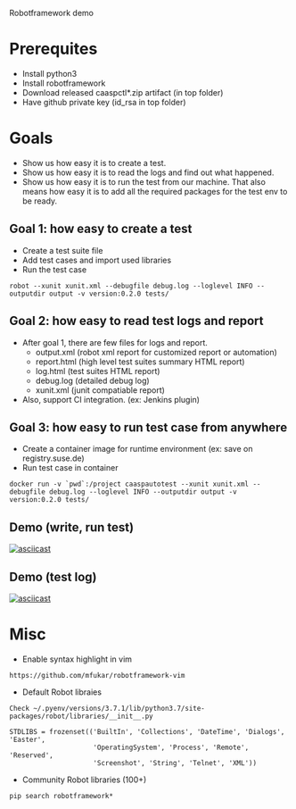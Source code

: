 Robotframework demo

# Prerequites
- Install python3
- Install robotframework
- Download released caaspctl*.zip artifact (in top folder)
- Have github private key (id_rsa in top folder)

# Goals
- Show us how easy it is to create a test.
- Show us how easy it is to read the logs and find out what happened.
- Show us how easy it is to run the test from our machine. 
That also means how easy it is to add all the required packages for the test env to be ready.

## Goal 1: how easy to create a test
- Create a test suite file
- Add test cases and import used libraries
- Run the test case

```
robot --xunit xunit.xml --debugfile debug.log --loglevel INFO --outputdir output -v version:0.2.0 tests/
```

## Goal 2: how easy to read test logs and report
- After goal 1, there are few files for logs and report.
    - output.xml (robot xml report for customized report or automation)
    - report.html (high level test suites summary HTML report)
    - log.html (test suites HTML report)
    - debug.log (detailed debug log)
    - xunit.xml (junit compatiable report)
- Also, support CI integration. (ex: Jenkins plugin)

## Goal 3: how easy to run test case from anywhere
- Create a container image for runtime environment (ex: save on registry.suse.de)
- Run test case in container

```
docker run -v `pwd`:/project caaspautotest --xunit xunit.xml --debugfile debug.log --loglevel INFO --outputdir output -v version:0.2.0 tests/
```

## Demo (write, run test)
[![asciicast](https://asciinema.org/a/ZdB5LSvQNdAd2UK7wEqLBaWZx.svg)](https://asciinema.org/a/ZdB5LSvQNdAd2UK7wEqLBaWZx)

## Demo (test log)
[![asciicast](https://asciinema.org/a/dQgsZBk8WMJ4fc8FAXLLNLkYR.svg)](https://asciinema.org/a/dQgsZBk8WMJ4fc8FAXLLNLkYR)

# Misc
- Enable syntax highlight in vim

```
https://github.com/mfukar/robotframework-vim
```

- Default Robot libraies

```
Check ~/.pyenv/versions/3.7.1/lib/python3.7/site-packages/robot/libraries/__init__.py

STDLIBS = frozenset(('BuiltIn', 'Collections', 'DateTime', 'Dialogs', 'Easter',
                     'OperatingSystem', 'Process', 'Remote', 'Reserved',
                     'Screenshot', 'String', 'Telnet', 'XML'))
```

- Community Robot libraries (100+)

```
pip search robotframework*
```
